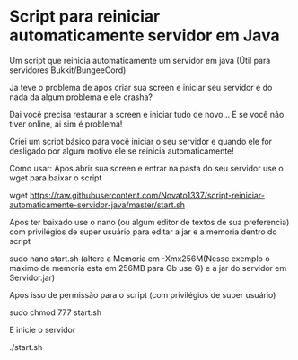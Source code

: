 # Script para reiniciar automaticamente servidor em Java
Um script que reinicia automaticamente um servidor em java (Útil para servidores Bukkit/BungeeCord)

Ja teve o problema de apos criar sua screen e iniciar seu servidor e do nada da algum problema e ele crasha?

Dai você precisa restaurar a screen e iniciar tudo de novo... E se você não tiver online, ai sim é problema!

Criei um script básico para você iniciar o seu servidor e quando ele for desligado por algum motivo ele se reinicia automaticamente!

Como usar: 
Apos abrir sua screen e entrar na pasta do seu servidor use o wget para baixar o script

wget https://raw.githubusercontent.com/Novato1337/script-reiniciar-automaticamente-servidor-java/master/start.sh

Apos ter baixado use o nano (ou algum editor de textos de sua preferencia) com privilégios de super usuário para editar a jar e a memoria dentro do script

sudo nano start.sh (altere a Memoria em -Xmx256M(Nesse exemplo o maximo de memoria esta em 256MB para Gb use G) e a jar do servidor em Servidor.jar)

Apos isso de permissão para o script (com privilégios de super usuário)

sudo chmod 777 start.sh

E inicie o servidor 

./start.sh
